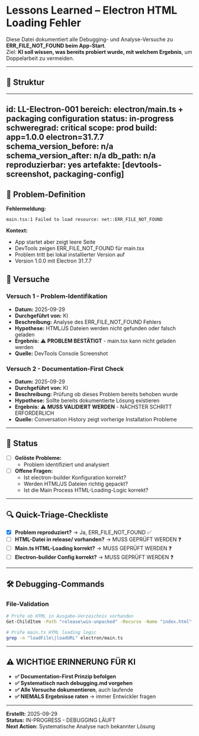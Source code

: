 # Lessons Learned – Electron HTML Loading Fehler

Diese Datei dokumentiert alle Debugging- und Analyse-Versuche zu **ERR_FILE_NOT_FOUND beim App-Start**.  
Ziel: **KI soll wissen, was bereits probiert wurde, mit welchem Ergebnis**, um Doppelarbeit zu vermeiden.

---

## 📑 Struktur
---
id: LL-Electron-001
bereich: electron/main.ts + packaging configuration
status: in-progress
schweregrad: critical
scope: prod
build: app=1.0.0 electron=31.7.7
schema_version_before: n/a
schema_version_after: n/a
db_path: n/a
reproduzierbar: yes
artefakte: [devtools-screenshot, packaging-config]
---

## 🎯 **Problem-Definition**

**Fehlermeldung:**
```
main.tsx:1 Failed to load resource: net::ERR_FILE_NOT_FOUND
```

**Kontext:**
- App startet aber zeigt leere Seite
- DevTools zeigen ERR_FILE_NOT_FOUND für main.tsx
- Problem tritt bei lokal installierter Version auf
- Version 1.0.0 mit Electron 31.7.7

## 🧪 Versuche

### Versuch 1 - Problem-Identifikation
- **Datum:** 2025-09-29  
- **Durchgeführt von:** KI  
- **Beschreibung:** Analyse des ERR_FILE_NOT_FOUND Fehlers  
- **Hypothese:** HTML/JS Dateien werden nicht gefunden oder falsch geladen  
- **Ergebnis:** ⚠️ **PROBLEM BESTÄTIGT** - main.tsx kann nicht geladen werden  
- **Quelle:** DevTools Console Screenshot  

### Versuch 2 - Documentation-First Check
- **Datum:** 2025-09-29  
- **Durchgeführt von:** KI  
- **Beschreibung:** Prüfung ob dieses Problem bereits behoben wurde  
- **Hypothese:** Sollte bereits dokumentierte Lösung existieren  
- **Ergebnis:** ⚠️ **MUSS VALIDIERT WERDEN** - NÄCHSTER SCHRITT ERFORDERLICH  
- **Quelle:** Conversation History zeigt vorherige Installation Probleme  

---

## 📌 Status
- [ ] **Gelöste Probleme:**  
  - Problem identifiziert und analysiert
- [ ] **Offene Fragen:**  
  - Ist electron-builder Konfiguration korrekt?
  - Werden HTML/JS Dateien richtig gepackt?
  - Ist die Main Process HTML-Loading-Logic korrekt?

---

## 🔍 Quick-Triage-Checkliste
- [x] **Problem reproduziert?** → Ja, ERR_FILE_NOT_FOUND ✅  
- [ ] **HTML-Datei in release/ vorhanden?** → MUSS GEPRÜFT WERDEN ❓  
- [ ] **Main.ts HTML-Loading korrekt?** → MUSS GEPRÜFT WERDEN ❓  
- [ ] **Electron-builder Config korrekt?** → MUSS GEPRÜFT WERDEN ❓  

---

## 🛠️ Debugging-Commands

### File-Validation
```bash
# Prüfe ob HTML in Ausgabe-Verzeichnis vorhanden
Get-ChildItem -Path "release\win-unpacked" -Recurse -Name "index.html"

# Prüfe main.ts HTML loading logic
grep -n "loadFile\|loadURL" electron/main.ts
```

---

## ⚠️ WICHTIGE ERINNERUNG FÜR KI
- **✅ Documentation-First Prinzip befolgen** 
- **✅ Systematisch nach debugging.md vorgehen**  
- **✅ Alle Versuche dokumentieren**, auch laufende  
- **✅ NIEMALS Ergebnisse raten** → immer Entwickler fragen

---

**Erstellt:** 2025-09-29  
**Status:** IN-PROGRESS - DEBUGGING LÄUFT  
**Next Action:** Systematische Analyse nach bekannter Lösung